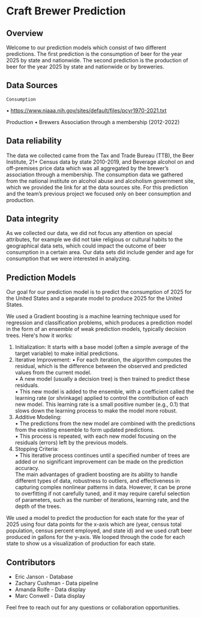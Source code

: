# Craft Brewer Prediction


## Overview

Welcome to our prediction models which consist of two different predictions.  The first prediction is the consumption of beer for the year 2025 by state and nationwide.  The second prediction is the production of beer for the year 2025 by state and nationwide or by breweries.


## Data Sources 
	Consumption
•	https://www.niaaa.nih.gov/sites/default/files/pcyr1970-2021.txt

Production
•	Brewers Association through a membership (2012-2022)


## Data reliability 

The data we collected came from the Tax and Trade Bureau (TTB), the Beer Institute, 21+ Census data by state 2010-2019, and Beverage alcohol on and off-premises price data which was all aggregated by the brewer’s association through a membership. The consumption data we gathered from the national institute on alcohol abuse and alcoholism government site, which we provided the link for at the data sources site.  For this prediction and the team’s previous project we focused only on beer consumption and production.


## Data integrity 

As we collected our data, we did not focus any attention on special attributes, for example we did not take religious or cultural habits to the geographical data sets, which could impact the outcome of beer consumption in a certain area.  Our data sets did include gender and age for consumption that we were interested in analyzing.


## Prediction Models


Our goal for our prediction model is to predict the consumption of 2025 for the United States and a separate model to produce 2025 for the United States.  

We used a Gradient boosting is a machine learning technique used for regression and classification problems, which produces a prediction model in the form of an ensemble of weak prediction models, typically decision trees. Here's how it works:
1.	Initialization: It starts with a base model (often a simple average of the target variable) to make initial predictions.
2.	Iterative Improvement:
	•	For each iteration, the algorithm computes the residual, which is the difference between the observed and predicted values from the current model.  
	•	A new model (usually a decision tree) is then trained to predict these residuals.  
	•	This new model is added to the ensemble, with a coefficient called the learning rate (or shrinkage) applied to control the contribution of each new model. This learning rate is a small positive number (e.g., 0.1) that slows down the learning process to 		make the model more robust.  
3.	Additive Modeling:  
	•	The predictions from the new model are combined with the predictions from the existing ensemble to form updated predictions.  
	•	This process is repeated, with each new model focusing on the residuals (errors) left by the previous models.  
4.	Stopping Criteria:  
	•	This iterative process continues until a specified number of trees are added or no significant improvement can be made on the prediction accuracy.  
The main advantages of gradient boosting are its ability to handle different types of data, robustness to outliers, and effectiveness in capturing complex nonlinear patterns in data. However, it can be prone to overfitting if not carefully tuned, and it may require careful selection of parameters, such as the number of iterations, learning rate, and the depth of the trees.

We used a model to predict the production for each state for the year of 2025 using four data points for the x-axis which are (year, census total population, census percent employed, and state id) and we used craft beer produced in gallons for the y-axis. We looped through the code for each state to show us a visualization of production for each state.



## Contributors

- Eric Janson - Database
- Zachary Cushman - Data pipeline
- Amanda Rolfe - Data display
- Marc Conwell - Data display

Feel free to reach out for any questions or collaboration opportunities.
